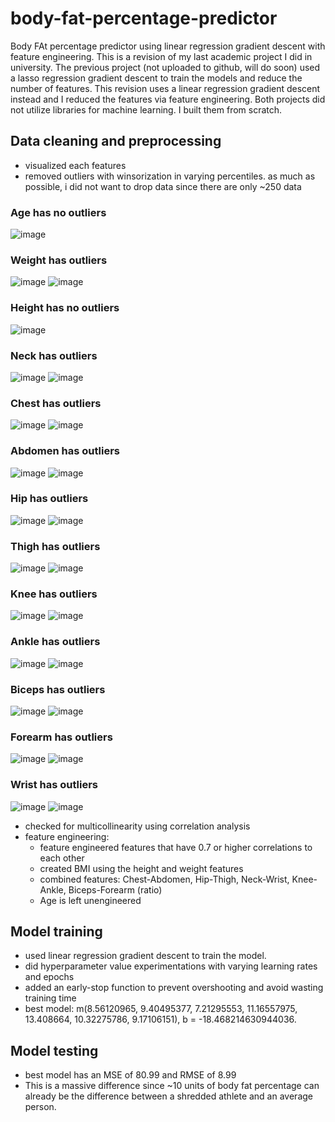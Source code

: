 # body-fat-percentage-predictor
Body FAt percentage predictor using linear regression gradient descent with feature engineering.
This is a revision of my last academic project I did in university. The previous project (not uploaded to github, will do soon) used a lasso regression gradient descent to train the models and reduce the number of features. This revision uses a linear regression gradient descent instead and I reduced the features via feature engineering. Both projects did not utilize libraries for machine learning. I built them from scratch.

## Data cleaning and preprocessing
- visualized each features
- removed outliers with winsorization in varying percentiles. as much as possible, i did not want to drop data since there are only ~250 data

### Age has no outliers
![image](https://github.com/arceldizon28/body-fat-percentage-predictor/assets/148745972/374dda18-361e-4d7a-8c8b-721be186e2cf)
### Weight has outliers
![image](https://github.com/arceldizon28/body-fat-percentage-predictor/assets/148745972/7e144507-232a-4d67-84e9-594c36e8f3e5)
![image](https://github.com/arceldizon28/body-fat-percentage-predictor/assets/148745972/9ad21a46-74e1-40c5-b2dd-78323aa7b253)
### Height has no outliers
![image](https://github.com/arceldizon28/body-fat-percentage-predictor/assets/148745972/d2eea896-7585-4cd0-8aad-05142f93d5d4)
### Neck has outliers
![image](https://github.com/arceldizon28/body-fat-percentage-predictor/assets/148745972/dcd01ec4-97e3-4a95-b0da-2112f7c2402b)
![image](https://github.com/arceldizon28/body-fat-percentage-predictor/assets/148745972/1573a8f3-22e3-4c94-bf41-773e0b7484b9)
### Chest has outliers
![image](https://github.com/arceldizon28/body-fat-percentage-predictor/assets/148745972/8d0d7cb0-0363-43ef-be24-8e9038cab651)
![image](https://github.com/arceldizon28/body-fat-percentage-predictor/assets/148745972/bd732536-3e22-4358-b1df-74e9bc678d06)
### Abdomen has outliers
![image](https://github.com/arceldizon28/body-fat-percentage-predictor/assets/148745972/adfe1921-048d-4367-a08e-a97372707cd2)
![image](https://github.com/arceldizon28/body-fat-percentage-predictor/assets/148745972/fdf4b7ec-aefc-4c66-b58e-6f6bb59ddf25)
### Hip has outliers
![image](https://github.com/arceldizon28/body-fat-percentage-predictor/assets/148745972/63b75f6e-74a2-4a6d-8afc-2eedc0c4c421)
![image](https://github.com/arceldizon28/body-fat-percentage-predictor/assets/148745972/9168e0fe-2b3e-4764-9b05-16f4f9a334d5)
### Thigh has outliers
![image](https://github.com/arceldizon28/body-fat-percentage-predictor/assets/148745972/02e9d17d-4464-45b5-9256-e4c3a1b611bb)
![image](https://github.com/arceldizon28/body-fat-percentage-predictor/assets/148745972/a708ff64-7ab5-48ed-b86b-5b8daee82c1f)
### Knee has outliers
![image](https://github.com/arceldizon28/body-fat-percentage-predictor/assets/148745972/2d3d3a55-51c6-40a8-b4c3-834dd955948c)
![image](https://github.com/arceldizon28/body-fat-percentage-predictor/assets/148745972/7dd992cb-d3ef-49ee-aa67-63c2ba1104e7)
### Ankle has outliers
![image](https://github.com/arceldizon28/body-fat-percentage-predictor/assets/148745972/4e44aa22-fcdb-45f7-a687-184d9d8fe3a9)
![image](https://github.com/arceldizon28/body-fat-percentage-predictor/assets/148745972/ffd4661a-8e9d-4b1f-a4c1-84f63a888503)
### Biceps has outliers
![image](https://github.com/arceldizon28/body-fat-percentage-predictor/assets/148745972/ad36f92e-255f-436b-8499-cf3fbc8c9110)
![image](https://github.com/arceldizon28/body-fat-percentage-predictor/assets/148745972/bf3b4b90-ad6f-42ea-a99f-73d00022951e)
### Forearm has outliers
![image](https://github.com/arceldizon28/body-fat-percentage-predictor/assets/148745972/284bbefe-739c-4986-9956-42aa87b28fe1)
![image](https://github.com/arceldizon28/body-fat-percentage-predictor/assets/148745972/30b2cc70-de5f-4bbd-83e8-c7a9439fed3a)
### Wrist has outliers
![image](https://github.com/arceldizon28/body-fat-percentage-predictor/assets/148745972/ed4d7a45-fa2b-4ff4-b2c9-62a8012e4c3d)
![image](https://github.com/arceldizon28/body-fat-percentage-predictor/assets/148745972/4305733f-4443-4cc7-8d29-5bed7e70c67f)


  
- checked for multicollinearity using correlation analysis
- feature engineering:
  - feature engineered features that have 0.7 or higher correlations to each other
  - created BMI using the height and weight features
  - combined features: Chest-Abdomen, Hip-Thigh, Neck-Wrist, Knee-Ankle, Biceps-Forearm (ratio)
  - Age is left unengineered
 
## Model training
- used linear regression gradient descent to train the model.
- did hyperparameter value experimentations with varying learning rates and epochs
- added an early-stop function to prevent overshooting and avoid wasting training time
- best model: m(8.56120965, 9.40495377, 7.21295553, 11.16557975, 13.408664, 10.32275786, 9.17106151), b = -18.468214630944036.

## Model testing
- best model has an MSE of 80.99 and RMSE of 8.99
- This is a massive difference since ~10 units of body fat percentage can already be the difference between a shredded athlete and an average person.
